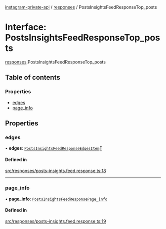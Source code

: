 [instagram-private-api](../../README.md) / [responses](../../modules/responses.md) / PostsInsightsFeedResponseTop_posts

# Interface: PostsInsightsFeedResponseTop\_posts

[responses](../../modules/responses.md).PostsInsightsFeedResponseTop_posts

## Table of contents

### Properties

- [edges](PostsInsightsFeedResponseTop_posts.md#edges)
- [page\_info](PostsInsightsFeedResponseTop_posts.md#page_info)

## Properties

### edges

• **edges**: [`PostsInsightsFeedResponseEdgesItem`](PostsInsightsFeedResponseEdgesItem.md)[]

#### Defined in

[src/responses/posts-insights.feed.response.ts:18](https://github.com/Nerixyz/instagram-private-api/blob/4971f34/src/responses/posts-insights.feed.response.ts#L18)

___

### page\_info

• **page\_info**: [`PostsInsightsFeedResponsePage_info`](PostsInsightsFeedResponsePage_info.md)

#### Defined in

[src/responses/posts-insights.feed.response.ts:19](https://github.com/Nerixyz/instagram-private-api/blob/4971f34/src/responses/posts-insights.feed.response.ts#L19)
